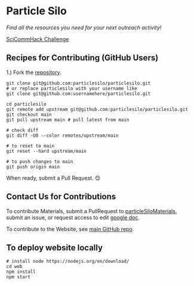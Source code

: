 # Particle Silo

*Find all the resources you need for your next outreach activity!*

[SciCommHack Challenge](https://www.scicommhack.com/challenges)

## Recipes for Contributing (GitHub Users)

1.) Fork the [repository](https://github.com/particlesilo/particlesilo).

```
git clone git@github.com:particlesilo/particlesilo.git
# or replace particlesilo with your username like
git clone git@github.com:usernamehere/particlesilo.git

cd particlesilo
git remote add upstream git@github.com:particlesilo/particlesilo.git
git checkout main
git pull upstream main # pull latest from main

# check diff
git diff -U0 --color remotes/upstream/main

# to reset to main
git reset --hard upstream/main

# to push changes to main
git push origin main

```
When ready, submit a Pull Request. :blush:

## Contact Us for Contributions

To contribute Materials, submit a PullRequest to [particleSiloMaterials](https://github.com/particlesilo/particleSiloMaterials), submit an issue, or request access to edit [google doc](https://docs.google.com/document/d/1AovmDnv4CGlxgUzkjo2h-qfyWXPYA-t1lLEsEsLvfmU/edit).

To contribute to the Website, see [main GitHub repo](https://github.com/particlesilo/particlesilo).

## To deploy website locally

```
# install node https://nodejs.org/en/download/
cd web
npm install
npm start
```

